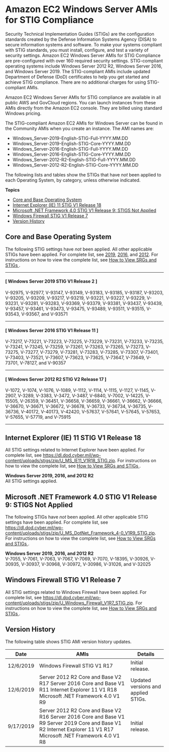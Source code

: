 # Amazon EC2 Windows Server AMIs for STIG Compliance<a name="ami-windows-stig"></a>

Security Technical Implementation Guides \(STIGs\) are the configuration standards created by the Defense Information Systems Agency \(DISA\) to secure information systems and software\. To make your systems compliant with STIG standards, you must install, configure, and test a variety of security settings\. Amazon EC2 Windows Server AMIs for STIG Compliance are pre\-configured with over 160 required security settings\. STIG\-compliant operating systems include Windows Server 2012 R2, Windows Server 2016, and Windows Server 2019\. The STIG\-compliant AMIs include updated Department of Defense \(DoD\) certificates to help you get started and achieve STIG compliance\. There are no additional charges for using STIG\-compliant AMIs\.

Amazon EC2 Windows Server AMIs for STIG compliance are available in all public AWS and GovCloud regions\. You can launch instances from these AMIs directly from the Amazon EC2 console\. They are billed using standard Windows pricing\.

The STIG\-compliant Amazon EC2 AMIs for Windows Server can be found in the Community AMIs when you create an instance\. The AMI names are: 
+ Windows\_Server\-2019\-English\-STIG\-Full\-YYYY\.MM\.DD
+ Windows\_Server\-2019\-English\-STIG\-Core\-YYYY\.MM\.DD
+ Windows\_Server\-2016\-English\-STIG\-Full\-YYYY\.MM\.DD
+ Windows\_Server\-2016\-English\-STIG\-Core\-YYYY\.MM\.DD
+ Windows\_Server\-2012\-R2\-English\-STIG\-Full\-YYYY\.MM\.DD
+ Windows\_Server\-2012\-R2\-English\-STIG\-Core\-YYYY\.MM\.DD

The following lists and tables show the STIGs that have *not* been applied to each Operating System, by category, unless otherwise indicated\. 

**Topics**
+ [Core and Base Operating System](#base-os-stig)
+ [Internet Explorer \(IE\) 11 STIG V1 Release 18](#ie-os-stig)
+ [Microsoft \.NET Framework 4\.0 STIG V1 Release 9: STIGS Not Applied](#dotnet-os-stig)
+ [Windows Firewall STIG V1 Release 7](#windows-firewall-stig)
+ [Version History](#stig-version-history)

## Core and Base Operating System<a name="base-os-stig"></a>

The following STIG settings have *not* been applied\. All other applicable STIGs have been applied\. For complete list, see [2019](https://dl.dod.cyber.mil/wp-content/uploads/stigs/zip/U_MS_Windows_Server_2019_V1R3_STIG.zip), [2016](https://dl.dod.cyber.mil/wp-content/uploads/stigs/zip/U_MS_Windows_Server_2016_V1R11_STIG.zip), and [2012](https://dl.dod.cyber.mil/wp-content/uploads/stigs/zip/U_MS_Windows_2012_and_2012_R2_MS_V2R17_STIG.zip)\. For instructions on how to view the complete list, see [How to View SRGs and STIGs ](https://dl.dod.cyber.mil/wp-content/uploads/stigs/doc/HOW_TO_VIEW_SRGs_and_STIGs.doc)\.

------
#### [ Windows Server 2019 STIG V1 Release 2 ]

V\-92975, V\-92977, V\-93147, V\-93149, V\-93183, V\-93185, V\-93187, V\-93203, V\-93205, V\-93209, V\-93217, V\-93219, V\-93221, V\-93227, V\-93229, V\-93231, V\-93281, V\-93283, V\-93369, V\-93379, V\-93381, V\-93437, V\-93439, V\-93457, V\-93461, V\-93473, V\-93475, V\-93489, V\-93511, V\-93515, V\-93543, V\-93567, and V\-93571

------
#### [ Windows Server 2016 STIG V1 Release 11 ]

V\-73217, V\-73221, V\-73223, V\-73225, V\-73229, V\-73231, V\-73233, V\-73235, V\-73241, V\-73245, V\-73259, V\-73261, V\-73263, V\-73265, V\-73273, V\-73275, V\-73277, V\-73279, V\-73281, V\-73283, V\-73285, V\-73307, V\-73401, V\-73403, V\-73521, V\-73607, V\-73623, V\-73625, V\-73647, V\-73649, V\-73701, V\-78127, and V\-90357 

------
#### [ Windows Server 2012 R2 STIG V2 Release 17 ]

V\-1072, V\-1074, V\-1076, V\-1089, V\-1112, V\-1114, V\-1115, V\-1127, V\-1145, V\-2907, V\-3289, V\-3383, V\-3472, V\-3487, V\-6840, V\-7002, V\-14225, V\-15505, V\-26359, V\-36451, V\-36658, V\-36659, V\-36661, V\-36662, V\-36666, V\-36670, V\-36671, V\-36672, V\-36678, V\-36733, V\-36734, V\-36735, V\-36736, V\-40172, V\-40173, V\-42420, V\-57637, V\-57641, V\-57645, V\-57653, V\-57655, V\-57719, and V\-75915

------

## Internet Explorer \(IE\) 11 STIG V1 Release 18<a name="ie-os-stig"></a>

All STIG settings related to Internet Explorer have been applied\. For complete list, see [https://dl\.dod\.cyber\.mil/wp\-content/uploads/stigs/zip/U\_MS\_IE11\_V1R18\_STIG\.zip](https://dl.dod.cyber.mil/wp-content/uploads/stigs/zip/U_MS_IE11_V1R18_STIG.zip)\. For instructions on how to view the complete list, see [How to View SRGs and STIGs ](https://dl.dod.cyber.mil/wp-content/uploads/stigs/doc/HOW_TO_VIEW_SRGs_and_STIGs.doc)\.

**Windows Server 2019, 2016, and 2012 R2**  
All STIG settings applied\.

## Microsoft \.NET Framework 4\.0 STIG V1 Release 9: STIGS Not Applied<a name="dotnet-os-stig"></a>

The following STIGs have *not* been applied\. All other applicable STIG settings have been applied\. For complete list, see [https://dl\.dod\.cyber\.mil/wp\-content/uploads/stigs/zip/U\_MS\_DotNet\_Framework\_4\-0\_V1R9\_STIG\.zip](https://dl.dod.cyber.mil/wp-content/uploads/stigs/zip/U_MS_DotNet_Framework_4-0_V1R9_STIG.zip)\. For instructions on how to view the complete list, see [How to View SRGs and STIGs ](https://dl.dod.cyber.mil/wp-content/uploads/stigs/doc/HOW_TO_VIEW_SRGs_and_STIGs.doc)\.

**Windows Server 2019, 2016, and 2012 R2**  
V\-7055, V\-7061, V\-7063, V\-7067, V\-7069, V\-7070, V\-18395, V\-30926, V\-30935, V\-30937, V\-30968, V\-30972, V\-30986, V\-31026, and V\-32025

## Windows Firewall STIG V1 Release 7<a name="windows-firewall-stig"></a>

All STIG settings related to Windows Firewall have been applied\. For complete list, see [https://dl\.dod\.cyber\.mil/wp\-content/uploads/stigs/zip/U\_Windows\_Firewall\_V1R7\_STIG\.zip](https://dl.dod.cyber.mil/wp-content/uploads/stigs/zip/U_Windows_Firewall_V1R7_STIG.zip)\. For instructions on how to view the complete list, see [How to View SRGs and STIGs ](https://dl.dod.cyber.mil/wp-content/uploads/stigs/doc/HOW_TO_VIEW_SRGs_and_STIGs.doc)\.

## Version History<a name="stig-version-history"></a>

The following table shows STIG AMI version history updates\.


| Date | AMIs | Details | 
| --- | --- | --- | 
| 12/6/2019 |  Windows Firewall STIG V1 R17  | Initial release\. | 
| 12/6/2019 | Server 2012 R2 Core and Base V2 R17 Server 2016 Core and Base V1 R11 Internet Explorer 11 V1 R18 Microsoft \.NET Framework 4\.0 V1 R9  | Updated versions and applied STIGs\. | 
| 9/17/2019 | Server 2012 R2 Core and Base V2 R16 Server 2016 Core and Base V1 R9 Server 2019 Core and Base V1 R2 Internet Explorer 11 V1 R17 Microsoft \.NET Framework 4\.0 V1 R8 | Initial release\. | 